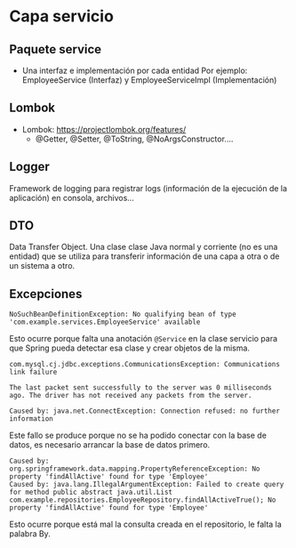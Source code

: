 
# Capa servicio


## Paquete service

* Una interfaz e implementación por cada entidad
Por ejemplo: EmployeeService (Interfaz) y EmployeeServiceImpl (Implementación)


## Lombok

* Lombok: https://projectlombok.org/features/
	* @Getter, @Setter, @ToString, @NoArgsConstructor....

## Logger

Framework de logging para registrar logs (información de la ejecución de la aplicación) en  consola, archivos...

## DTO

Data Transfer Object. Una clase clase Java normal y corriente (no es una entidad) que se utiliza para transferir información de una capa a otra o de un sistema a otro.



## Excepciones

```
NoSuchBeanDefinitionException: No qualifying bean of type 'com.example.services.EmployeeService' available
```

Esto ocurre porque falta una anotación ``@Service`` en la clase servicio para que Spring pueda detectar esa clase y crear objetos de la misma.


```
com.mysql.cj.jdbc.exceptions.CommunicationsException: Communications link failure

The last packet sent successfully to the server was 0 milliseconds ago. The driver has not received any packets from the server.

Caused by: java.net.ConnectException: Connection refused: no further information
```

Este fallo se produce porque no se ha podido conectar con la base de datos, es necesario arrancar la base de datos primero.


```
Caused by: org.springframework.data.mapping.PropertyReferenceException: No property 'findAllActive' found for type 'Employee'
Caused by: java.lang.IllegalArgumentException: Failed to create query for method public abstract java.util.List com.example.repositories.EmployeeRepository.findAllActiveTrue(); No property 'findAllActive' found for type 'Employee'

```
Esto ocurre porque está mal la consulta creada en el repositorio, le falta la palabra By.